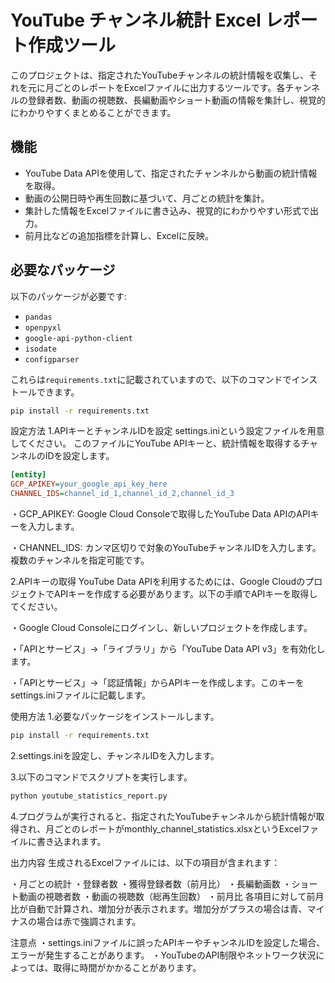 # YouTube チャンネル統計 Excel レポート作成ツール

このプロジェクトは、指定されたYouTubeチャンネルの統計情報を収集し、それを元に月ごとのレポートをExcelファイルに出力するツールです。各チャンネルの登録者数、動画の視聴数、長編動画やショート動画の情報を集計し、視覚的にわかりやすくまとめることができます。

## 機能

- YouTube Data APIを使用して、指定されたチャンネルから動画の統計情報を取得。
- 動画の公開日時や再生回数に基づいて、月ごとの統計を集計。
- 集計した情報をExcelファイルに書き込み、視覚的にわかりやすい形式で出力。
- 前月比などの追加指標を計算し、Excelに反映。

## 必要なパッケージ

以下のパッケージが必要です:

- `pandas`
- `openpyxl`
- `google-api-python-client`
- `isodate`
- `configparser`

これらは`requirements.txt`に記載されていますので、以下のコマンドでインストールできます。

```bash
pip install -r requirements.txt
```

設定方法
1.APIキーとチャンネルIDを設定
settings.iniという設定ファイルを用意してください。
このファイルにYouTube APIキーと、統計情報を取得するチャンネルのIDを設定します。

```ini
[entity]
GCP_APIKEY=your_google_api_key_here
CHANNEL_IDS=channel_id_1,channel_id_2,channel_id_3
```

・GCP_APIKEY: Google Cloud Consoleで取得したYouTube Data APIのAPIキーを入力します。

・CHANNEL_IDS: カンマ区切りで対象のYouTubeチャンネルIDを入力します。複数のチャンネルを指定可能です。

2.APIキーの取得
YouTube Data APIを利用するためには、Google CloudのプロジェクトでAPIキーを作成する必要があります。以下の手順でAPIキーを取得してください。

・Google Cloud Consoleにログインし、新しいプロジェクトを作成します。

・「APIとサービス」→「ライブラリ」から「YouTube Data API v3」を有効化します。

・「APIとサービス」→「認証情報」からAPIキーを作成します。このキーをsettings.iniファイルに記載します。

使用方法
1.必要なパッケージをインストールします。

```bash
pip install -r requirements.txt
```

2.settings.iniを設定し、チャンネルIDを入力します。

3.以下のコマンドでスクリプトを実行します。

```bash
python youtube_statistics_report.py
```

4.プログラムが実行されると、指定されたYouTubeチャンネルから統計情報が取得され、月ごとのレポートがmonthly_channel_statistics.xlsxというExcelファイルに書き込まれます。


出力内容
生成されるExcelファイルには、以下の項目が含まれます：

・月ごとの統計
・登録者数
・獲得登録者数（前月比）
・長編動画数
・ショート動画の視聴者数
・動画の視聴数（総再生回数）
・前月比
各項目に対して前月比が自動で計算され、増加分が表示されます。増加分がプラスの場合は青、マイナスの場合は赤で強調されます。

注意点
・settings.iniファイルに誤ったAPIキーやチャンネルIDを設定した場合、エラーが発生することがあります。
・YouTubeのAPI制限やネットワーク状況によっては、取得に時間がかかることがあります。






